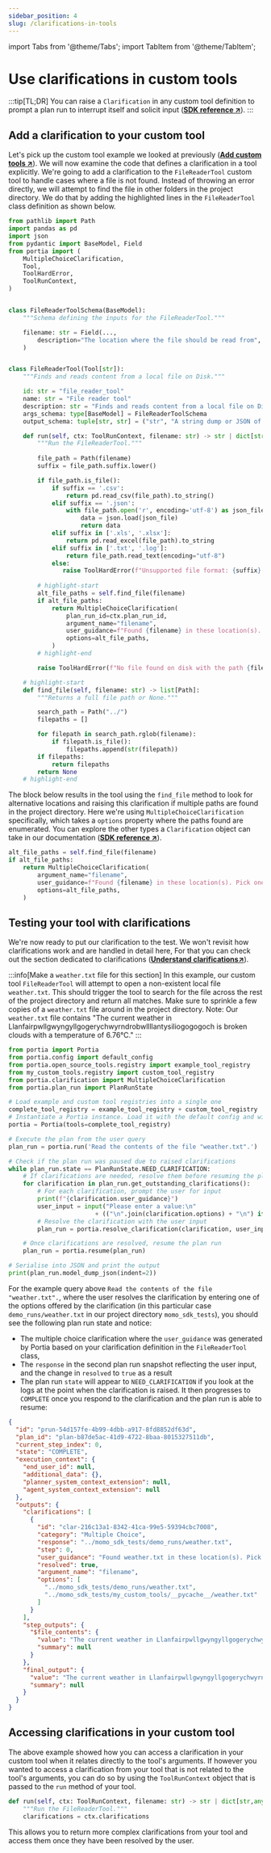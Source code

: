 ```yaml
---
sidebar_position: 4
slug: /clarifications-in-tools
---
```


import Tabs from '@theme/Tabs';
import TabItem from '@theme/TabItem';

# Use clarifications in custom tools
:::tip[TL;DR]
You can raise a `Clarification` in any custom tool definition to prompt a plan run to interrupt itself and solicit input (<a href="/SDK/portia/clarification" target="_blank">**SDK reference ↗**</a>).
:::


## Add a clarification to your custom tool
Let's pick up the custom tool example we looked at previously (<a href="/add-custom-tools" target="_blank">**Add custom tools ↗**</a>). We will now examine the code that defines a clarification in a tool explicitly. We're going to add a clarification to the `FileReaderTool` custom tool to handle cases where a file is not found. Instead of throwing an error directly, we will attempt to find the file in other folders in the project directory. We do that by adding the highlighted lines in the `FileReaderTool` class definition as shown below.

```python title="my_custom_tools/file_reader_tool.py"
from pathlib import Path
import pandas as pd
import json
from pydantic import BaseModel, Field
from portia import (
    MultipleChoiceClarification,
    Tool,
    ToolHardError,
    ToolRunContext,
)


class FileReaderToolSchema(BaseModel):
    """Schema defining the inputs for the FileReaderTool."""

    filename: str = Field(..., 
        description="The location where the file should be read from",
    )


class FileReaderTool(Tool[str]):
    """Finds and reads content from a local file on Disk."""

    id: str = "file_reader_tool"
    name: str = "File reader tool"
    description: str = "Finds and reads content from a local file on Disk"
    args_schema: type[BaseModel] = FileReaderToolSchema
    output_schema: tuple[str, str] = ("str", "A string dump or JSON of the file content")

    def run(self, ctx: ToolRunContext, filename: str) -> str | dict[str,any] | MultipleChoiceClarification:
        """Run the FileReaderTool."""
        
        file_path = Path(filename)
        suffix = file_path.suffix.lower()

        if file_path.is_file():
            if suffix == '.csv':
                return pd.read_csv(file_path).to_string()
            elif suffix == '.json':
                with file_path.open('r', encoding='utf-8') as json_file:
                    data = json.load(json_file)
                    return data
            elif suffix in ['.xls', '.xlsx']:
                return pd.read_excel(file_path).to_string
            elif suffix in ['.txt', '.log']:
                return file_path.read_text(encoding="utf-8")
            else:
               raise ToolHardError(f"Unsupported file format: {suffix}. Supported formats are .txt, .log, .csv, .json, .xls, .xlsx.")
        
        # highlight-start
        alt_file_paths = self.find_file(filename)
        if alt_file_paths:
            return MultipleChoiceClarification(
                plan_run_id=ctx.plan_run_id,
                argument_name="filename",
                user_guidance=f"Found {filename} in these location(s). Pick one to continue:\n{alt_file_paths}",
                options=alt_file_paths,
            )
        # highlight-end

        raise ToolHardError(f"No file found on disk with the path {filename}.")

    # highlight-start
    def find_file(self, filename: str) -> list[Path]:
        """Returns a full file path or None."""

        search_path = Path("../")
        filepaths = []

        for filepath in search_path.rglob(filename):
            if filepath.is_file():
                filepaths.append(str(filepath))
        if filepaths:
            return filepaths
        return None
    # highlight-end
```

The block below results in the tool using the `find_file` method to look for alternative locations and raising this clarification if multiple paths are found in the project directory. Here we're using `MultipleChoiceClarification` specifically, which takes a `options` property where the paths found are enumerated. You can explore the other types a `Clarification` object can take in our documentation (<a href="/SDK/portia/clarification" target="_blank">**SDK reference ↗**</a>).

```python skip=true
alt_file_paths = self.find_file(filename)
if alt_file_paths:
    return MultipleChoiceClarification(
        argument_name="filename",
        user_guidance=f"Found {filename} in these location(s). Pick one to continue:\n{alt_file_paths}",
        options=alt_file_paths,
    )
```

## Testing your tool with clarifications
We're now ready to put our clarification to the test. We won't revisit how clarifications work and are handled in detail here, For that you can check out the section dedicated to clarifications (<a href="/understand-clarifications" target="_blank">**Understand clarifications↗**</a>).

:::info[Make a `weather.txt` file for this section]
In this example, our custom tool `FileReaderTool` will attempt to open a non-existent local file `weather.txt`. This should trigger the tool to search for the file across the rest of the project directory and return all matches. Make sure to sprinkle a few copies of a `weather.txt` file around in the project directory. 
Note: Our `weather.txt` file contains "The current weather in Llanfairpwllgwyngyllgogerychwyrndrobwllllantysiliogogogoch is broken clouds with a temperature of 6.76°C."
:::

```python title="main.py" skip=true
from portia import Portia
from portia.config import default_config
from portia.open_source_tools.registry import example_tool_registry
from my_custom_tools.registry import custom_tool_registry
from portia.clarification import MultipleChoiceClarification
from portia.plan_run import PlanRunState

# Load example and custom tool registries into a single one
complete_tool_registry = example_tool_registry + custom_tool_registry
# Instantiate a Portia instance. Load it with the default config and with the tools above
portia = Portia(tools=complete_tool_registry)

# Execute the plan from the user query
plan_run = portia.run('Read the contents of the file "weather.txt".')

# Check if the plan run was paused due to raised clarifications
while plan_run.state == PlanRunState.NEED_CLARIFICATION:
    # If clarifications are needed, resolve them before resuming the plan run
    for clarification in plan_run.get_outstanding_clarifications():
        # For each clarification, prompt the user for input
        print(f"{clarification.user_guidance}")
        user_input = input("Please enter a value:\n" 
                        + (("\n".join(clarification.options) + "\n") if "options" in clarification else ""))
        # Resolve the clarification with the user input
        plan_run = portia.resolve_clarification(clarification, user_input, plan_run)

    # Once clarifications are resolved, resume the plan run
    plan_run = portia.resume(plan_run)

# Serialise into JSON and print the output
print(plan_run.model_dump_json(indent=2))
```

For the example query above `Read the contents of the file "weather.txt".`, where the user resolves the clarification by entering one of the options offered by the clarification (in this particular case `demo_runs/weather.txt` in our project directory `momo_sdk_tests`), you should see the following plan run state and notice:
- The multiple choice clarification where the `user_guidance` was generated by Portia based on your clarification definition in the `FileReaderTool` class,
- The `response` in the second plan run snapshot reflecting the user input, and the change in `resolved` to `true` as a result
- The plan run `state` will appear to `NEED_CLARIFICATION` if you look at the logs at the point when the clarification is raised. It then progresses to `COMPLETE` once you respond to the clarification and the plan run is able to resume:
```json title="run_state.json"
{
  "id": "prun-54d157fe-4b99-4dbb-a917-8fd8852df63d",
  "plan_id": "plan-b87de5ac-41d9-4722-8baa-8015327511db",
  "current_step_index": 0,
  "state": "COMPLETE",
  "execution_context": {
    "end_user_id": null,
    "additional_data": {},
    "planner_system_context_extension": null,
    "agent_system_context_extension": null
  },
  "outputs": {
    "clarifications": [
      {
        "id": "clar-216c13a1-8342-41ca-99e5-59394cbc7008",
        "category": "Multiple Choice",
        "response": "../momo_sdk_tests/demo_runs/weather.txt",
        "step": 0,
        "user_guidance": "Found weather.txt in these location(s). Pick one to continue:\n['../momo_sdk_tests/demo_runs/weather.txt', '../momo_sdk_tests/my_custom_tools/__pycache__/weather.txt']",
        "resolved": true,
        "argument_name": "filename",
        "options": [
          "../momo_sdk_tests/demo_runs/weather.txt",
          "../momo_sdk_tests/my_custom_tools/__pycache__/weather.txt"
        ]
      }
    ],
    "step_outputs": {
      "$file_contents": {
        "value": "The current weather in Llanfairpwllgwyngyllgogerychwyrndrobwllllantysiliogogogoch is broken clouds with a temperature of 6.76°C.",
        "summary": null
      }
    },
    "final_output": {
      "value": "The current weather in Llanfairpwllgwyngyllgogerychwyrndrobwllllantysiliogogogoch is broken clouds with a temperature of 6.76°C.",
      "summary": null
    }
  }
}
```

## Accessing clarifications in your custom tool
The above example showed how you can access a clarification in your custom tool when it relates directly to the tool's arguments. If however you wanted to access a clarification from your tool that is not related to the tool's arguments, you can do so by using the `ToolRunContext` object that is passed to the `run` method of your tool.

```python skip=true
def run(self, ctx: ToolRunContext, filename: str) -> str | dict[str,any] | MultipleChoiceClarification:
    """Run the FileReaderTool."""
    clarifications = ctx.clarifications
```

This allows you to return more complex clarifications from your tool and access them once they have been resolved by the user.


